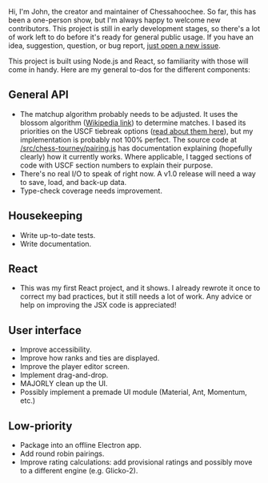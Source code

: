 Hi, I'm John, the creator and maintainer of Chessahoochee. So far, this has been a one-person show, but I'm always happy to welcome new contributors. This project is still in early development stages, so there's a lot of work left to do before it's ready for general public usage. If you have an idea, suggestion, question, or bug report, [just open a new issue](https://github.com/johnridesabike/chessahoochee/issues).

This project is built using Node.js and React, so familiarity with those will come in handy. Here are my general to-dos for the different components:

## General API

- The matchup algorithm probably needs to be adjusted. It uses the blossom algorithm ([Wikipedia link](https://en.wikipedia.org/wiki/Blossom_algorithm)) to determine matches. I based its priorities on the USCF tiebreak options ([read about them here](http://www.uschess.org/content/view/7752/369/)), but my implementation is probably not 100% perfect. The source code at [/src/chess-tourney/pairing.js](https://github.com/johnridesabike/chessahoochee/blob/master/src/chess-tourney/pairing.js) has documentation explaining (hopefully clearly) how it currently works. Where applicable, I tagged sections of code with USCF section numbers to explain their purpose.
- There's no real I/O to speak of right now. A v1.0 release will need a way to save, load, and back-up data.
- Type-check coverage needs improvement.

## Housekeeping

- Write up-to-date tests.
- Write documentation.

## React

- This was my first React project, and it shows. I already rewrote it once to correct my bad practices, but it still needs a lot of work. Any advice or help on improving the JSX code is appreciated!

## User interface

- Improve accessibility.
- Improve how ranks and ties are displayed.
- Improve the player editor screen.
- Implement drag-and-drop.
- MAJORLY clean up the UI.
- Possibly implement a premade UI module (Material, Ant, Momentum, etc.)

## Low-priority

- Package into an offline Electron app.
- Add round robin pairings.
- Improve rating calculations: add provisional ratings and possibly move to a different engine (e.g. Glicko-2).
